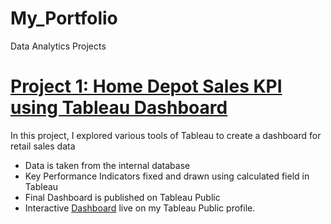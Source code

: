 # My_Portfolio
Data Analytics Projects
# [Project 1: Home Depot Sales KPI using Tableau Dashboard](https://github.com/deepali-more/Tableau-Projects.git)
In this project, I explored various tools of Tableau to create a dashboard for retail sales data
* Data is taken from the internal database
* Key Performance Indicators fixed and drawn using calculated field in Tableau
* Final Dashboard is published on Tableau Public
* Interactive [Dashboard](https://public.tableau.com/authoring/HOMEDEPOTSALESDASHBOARD/SALESDASHBOARD#1) live on my Tableau Public profile.
  
  
